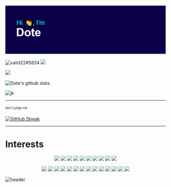![I, Header](https://github.com/valid22/valid22/raw/main/i.png)

![valid22#5824](https://img.shields.io/badge/Discord-7289DA?style=for-the-badge&logo=discord&logoColor=white) ![](https://img.shields.io/badge/-valid22%235824-blue)

![](https://visitor-badge.glitch.me/badge?page_id=valid22.visitor-badge)

![Dote's github stats](https://github-readme-stats.vercel.app/api?username=valid22&count_private=true&show_icons=true&theme=tokyonight&border_radius=20&include_all_commits=true]) 

![jk](https://readme-jokes.vercel.app/api?theme=tokyonight&borderColor=0)

---
<sub><sup>don't judge me</sup></sub>

[![GitHub Streak](http://github-readme-streak-stats.herokuapp.com?user=valid22&theme=tokyonight&hide_border=true)](https://git.io/streak-stats)

---

# Interests
<div style="text-align:center">
  
![](https://img.icons8.com/color/64/000000/python.png) ![](https://img.icons8.com/color/64/000000/c.png)  ![](https://img.icons8.com/color/64/000000/c-plus-plus-logo.png) ![](https://img.icons8.com/color/64/000000/nodejs.png) ![](https://img.icons8.com/color/64/000000/css.png) ![](https://img.icons8.com/color/64/000000/source-code.png) ![](https://img.icons8.com/color/64/000000/javascript.png) ![](https://img.icons8.com/color/64/000000/vue-js.png) ![](https://img.icons8.com/color/64/000000/php.png) ![](https://img.icons8.com/color/64/000000/c-sharp-logo.png) 


![](https://img.icons8.com/color/64/000000/controller.png) ![](https://img.icons8.com/color/64/000000/graphql.png) ![](https://img.icons8.com/color/64/000000/google-cloud.png) ![](https://img.icons8.com/color/64/000000/nginx.png) ![](https://img.icons8.com/color/64/000000/mysql--v1.png) ![](https://img.icons8.com/color/64/000000/postgreesql.png)  ![](https://img.icons8.com/color/64/000000/html-5.png) ![](https://img.icons8.com/color/64/000000/mongodb.png) ![](https://img.icons8.com/color/64/000000/api.png) ![](https://img.icons8.com/color/64/000000/redis.png) ![](https://img.icons8.com/color/64/000000/artificial-intelligence.png) ![](https://img.icons8.com/color/64/000000/open-source.png) ![](https://img.icons8.com/color/64/000000/java.png) ![](https://img.icons8.com/color/64/000000/lets-encrypt.png)

</div>

![header](https://capsule-render.vercel.app/api?type=waving&height=200&text=&fontAlign=80&fontAlignY=70&color=gradient&section=footer)

